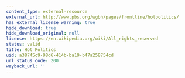 ```yaml
---
content_type: external-resource
external_url: http://www.pbs.org/wgbh/pages/frontline/hotpolitics/
has_external_license_warning: true
hide_download: true
hide_download_original: null
license: https://en.wikipedia.org/wiki/All_rights_reserved
status: valid
title: Hot Politics
uid: a38745c9-98d6-414b-ba19-b47a258754cd
url_status_code: 200
wayback_url: ''
---
```

